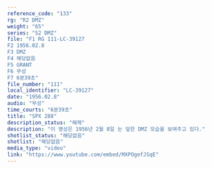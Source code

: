 ```yaml
---
reference_code: "133"
rg: "R2 DMZ"
weight: "65"
series: "S2 DMZ"
file: "F1 RG 111-LC-39127
F2 1956.02.8
F3 DMZ 
F4 해당없음 
F5 GRANT
F6 무성 
F7 6분39초"
file_number: "111"
local_identifier: "LC-39127"
date: "1956.02.8"
audio: "무성"
time_courts: "6분39초"
title: "SPX 288"
description_status: "해제"
description: "이 영상은 1956년 2월 8일 눈 덮힌 DMZ 모습을 보여주고 있다."
shotlist_status: "해당없음"
shotlist: "해당없음"
media_type: "video"
link: "https://www.youtube.com/embed/MXPOgefJSqE"
---
```

